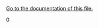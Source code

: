 <div id="_f_p_s_8cs_source">

</div>

<span id="_f_p_s_8cs_source" label="_f_p_s_8cs_source"></span>
[Go to the documentation of this file.](#_f_p_s_8cs)

<div class="DoxyCode">

0

</div>
